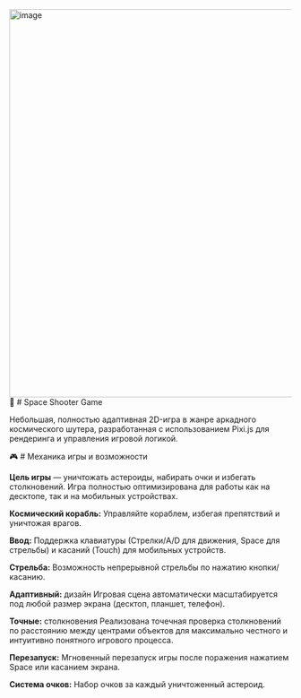 <img width="1227" height="693" alt="image" src="https://github.com/user-attachments/assets/ec2478a6-f8c0-4915-b1a3-097bc34e2546" />
🚀 # Space Shooter Game

Небольшая, полностью адаптивная 2D-игра в жанре аркадного космического шутера, разработанная с использованием Pixi.js для рендеринга и управления игровой логикой.


🎮 # Механика игры и возможности

**Цель игры** — уничтожать астероиды, набирать очки и избегать столкновений. Игра полностью оптимизирована для работы как на десктопе, так и на мобильных устройствах.


**Космический корабль:** Управляйте кораблем, избегая препятствий и уничтожая врагов.

**Ввод:** Поддержка клавиатуры (Стрелки/A/D для движения, Space для стрельбы) и касаний (Touch) для мобильных устройств.

**Стрельба:** Возможность непрерывной стрельбы по нажатию кнопки/касанию.

**Адаптивный:** дизайн Игровая сцена автоматически масштабируется под любой размер экрана (десктоп, планшет, телефон).

**Точные:** столкновения Реализована точечная проверка столкновений по расстоянию между центрами объектов для максимально честного и интуитивно понятного игрового процесса.

**Перезапуск:** Мгновенный перезапуск игры после поражения нажатием Space или касанием экрана.

**Система очков:** Набор очков за каждый уничтоженный астероид.
